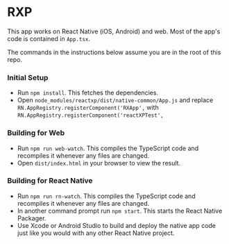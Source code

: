 # RXP

This app works on React Native (iOS, Android) and web. Most of the app's code is contained in `App.tsx`.

The commands in the instructions below assume you are in the root of this repo.

### Initial Setup

- Run `npm install`. This fetches the dependencies.
- Open `node_modules/reactxp/dist/native-common/App.js` and replace 
`RN.AppRegistry.registerComponent('RXApp',`
with
`RN.AppRegistry.registerComponent('reactXPTest',`

### Building for Web

- Run `npm run web-watch`. This compiles the TypeScript code and recompiles it whenever any files are changed.
- Open `dist/index.html` in your browser to view the result.

### Building for React Native

- Run `npm run rn-watch`. This compiles the TypeScript code and recompiles it whenever any files are changed.
- In another command prompt run `npm start`. This starts the React Native Packager.
- Use Xcode or Android Studio to build and deploy the native app code just like you would with any other React Native project.
